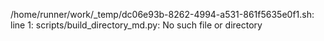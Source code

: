 /home/runner/work/_temp/dc06e93b-8262-4994-a531-861f5635e0f1.sh: line 1: scripts/build_directory_md.py: No such file or directory
